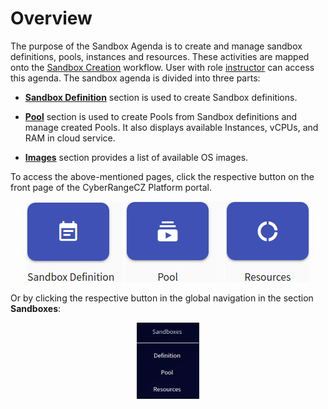 # Overview
The purpose of the Sandbox Agenda is to create and manage sandbox definitions, pools, instances and resources. These activities are mapped onto the [Sandbox Creation](../../basic-concepts/typical-training-workflow/training-workflow-cloud.md#sandboxes-creation) workflow. User with role [instructor](../../user-guide-advanced/users-and-groups/roles.md#instructor) can access this agenda. The sandbox agenda is divided into three parts:

* **[Sandbox Definition](sandbox-definition.md)** section is used to create Sandbox definitions.

* **[Pool](pool.md)** section is used to create Pools from Sandbox definitions and manage created Pools. It also displays available Instances, vCPUs, and RAM in cloud service.

* **[Images](images.md)** section provides a list of available OS images.

To access the above-mentioned pages, click the respective button on the front page of the CyberRangeCZ Platform portal.

<p align="center">
  <img src="../../../img/user-guide-basic/sandbox-agenda/overview/home-page-sandbox-definition-button.png">  <img src="../../../img/user-guide-basic/sandbox-agenda/overview/home-page-pool-button.png">  <img src="../../../img/user-guide-basic/sandbox-agenda/overview/home-page-resources-button.png">
</p>

Or by clicking the respective button in the global navigation in the section **Sandboxes**:

<p align="center">
  <img src="../../../img/user-guide-basic/sandbox-agenda/overview/sandbox-agenda-overview-panel.png" style="width: 20%;">
</p>

